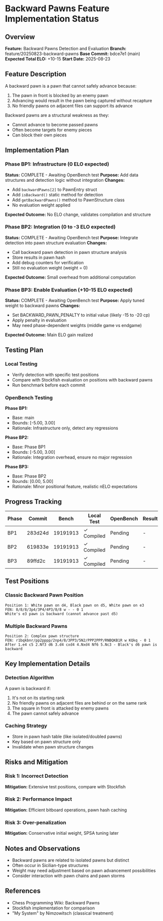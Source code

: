 # Backward Pawns Feature Implementation Status

## Overview
**Feature:** Backward Pawns Detection and Evaluation
**Branch:** feature/20250823-backward-pawns
**Base Commit:** bdce7e1 (main)
**Expected Total ELO:** +10-15
**Start Date:** 2025-08-23

## Feature Description
A backward pawn is a pawn that cannot safely advance because:
1. The pawn in front is blocked by an enemy pawn
2. Advancing would result in the pawn being captured without recapture
3. No friendly pawns on adjacent files can support its advance

Backward pawns are a structural weakness as they:
- Cannot advance to become passed pawns
- Often become targets for enemy pieces
- Can block their own pieces

## Implementation Plan

### Phase BP1: Infrastructure (0 ELO expected)
**Status:** COMPLETE - Awaiting OpenBench test
**Purpose:** Add data structures and detection logic without integration
**Changes:**
- Add `backwardPawns[2]` to PawnEntry struct
- Add `isBackward()` static method for detection
- Add `getBackwardPawns()` method to PawnStructure class
- No evaluation weight applied

**Expected Outcome:** No ELO change, validates compilation and structure

### Phase BP2: Integration (0 to -3 ELO expected)
**Status:** COMPLETE - Awaiting OpenBench test
**Purpose:** Integrate detection into pawn structure evaluation
**Changes:**
- Call backward pawn detection in pawn structure analysis
- Store results in pawn hash
- Add debug counters for verification
- Still no evaluation weight (weight = 0)

**Expected Outcome:** Small overhead from additional computation

### Phase BP3: Enable Evaluation (+10-15 ELO expected)
**Status:** COMPLETE - Awaiting OpenBench test
**Purpose:** Apply tuned weight to backward pawns
**Changes:**
- Set BACKWARD_PAWN_PENALTY to initial value (likely -15 to -20 cp)
- Apply penalty in evaluation
- May need phase-dependent weights (middle game vs endgame)

**Expected Outcome:** Main ELO gain realized

## Testing Plan

### Local Testing
- Verify detection with specific test positions
- Compare with Stockfish evaluation on positions with backward pawns
- Run benchmark before each commit

### OpenBench Testing
**Phase BP1:**
- Base: main
- Bounds: [-5.00, 3.00]
- Rationale: Infrastructure only, detect any regressions

**Phase BP2:**
- Base: Phase BP1
- Bounds: [-5.00, 3.00]
- Rationale: Integration overhead, ensure no major regression

**Phase BP3:**
- Base: Phase BP2
- Bounds: [0.00, 5.00]
- Rationale: Minor positional feature, realistic nELO expectations

## Progress Tracking

| Phase | Commit | Bench | Local Test | OpenBench | Result | Notes |
|-------|--------|-------|------------|-----------|--------|-------|
| BP1 | 283d24d | 19191913 | ✓ Compiled | Pending | - | Infrastructure added |
| BP2 | 619833e | 19191913 | ✓ Compiled | Pending | - | Integration complete |
| BP3 | 89ffd2c | 19191913 | ✓ Compiled | Pending | - | Feature enabled |

## Test Positions

### Classic Backward Pawn Position
```
Position 1: White pawn on d4, Black pawn on d5, White pawn on e3
FEN: 8/8/8/3p4/3P4/4P3/8/8 w - - 0 1
White's e3 pawn is backward (cannot advance past d5)
```

### Multiple Backward Pawns
```
Position 2: Complex pawn structure
FEN: r1bqkbnr/pp2pppp/2np4/8/3PP3/5N2/PPP2PPP/RNBQKB1R w KQkq - 0 1
After 1.e4 c5 2.Nf3 d6 3.d4 cxd4 4.Nxd4 Nf6 5.Nc3 - Black's d6 pawn is backward
```

## Key Implementation Details

### Detection Algorithm
A pawn is backward if:
1. It's not on its starting rank
2. No friendly pawns on adjacent files are behind or on the same rank
3. The square in front is attacked by enemy pawns
4. The pawn cannot safely advance

### Caching Strategy
- Store in pawn hash table (like isolated/doubled pawns)
- Key based on pawn structure only
- Invalidate when pawn structure changes

## Risks and Mitigation

### Risk 1: Incorrect Detection
**Mitigation:** Extensive test positions, compare with Stockfish

### Risk 2: Performance Impact
**Mitigation:** Efficient bitboard operations, pawn hash caching

### Risk 3: Over-penalization
**Mitigation:** Conservative initial weight, SPSA tuning later

## Notes and Observations
- Backward pawns are related to isolated pawns but distinct
- Often occur in Sicilian-type structures
- Weight may need adjustment based on pawn advancement possibilities
- Consider interaction with pawn chains and pawn storms

## References
- Chess Programming Wiki: Backward Pawns
- Stockfish implementation for comparison
- "My System" by Nimzowitsch (classical treatment)